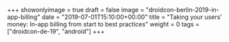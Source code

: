 +++
showonlyimage = true
draft = false
image = "droidcon-berlin-2019-in-app-billing"
date = "2019-07-01T15:10:00+00:00"
title = "Taking your users’ money: In-app billing from start to best practices"
weight = 0
tags = ["droidcon-de-19", "android"]
+++
